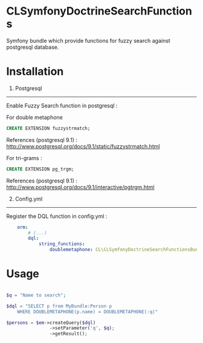 CLSymfonyDoctrineSearchFunctions
==============================

Symfony bundle which provide functions for fuzzy search against postgresql database.


Installation
============


1. Postgresql
-------------

Enable Fuzzy Search function in postgresql :

For double metaphone

```sql
CREATE EXTENSION fuzzystrmatch;
```
References (postgresql 9.1) : http://www.postgresql.org/docs/9.1/static/fuzzystrmatch.html

For tri-grams :
```sql
CREATE EXTENSION pg_trgm;
```
References (postgresql 9.1) : http://www.postgresql.org/docs/9.1/interactive/pgtrgm.html

2. Config.yml
-------------

Register the DQL function in config.yml :

```yaml
    orm:
        # (...)
        dql:
            string_functions:
                doublemetaphone: CL\CLSymfonyDoctrineSearchFunctionsBundle\DQL\DoubleMetaphoneFunction
```


Usage
======

```php

$q = "Name to search";

$dql = "SELECT p from MyBundle:Person p 
    WHERE DOUBLEMETAPHONE(p.name) = DOUBLEMETAPHONE(:q)"

$persons = $em->createQuery($dql)
                ->setParameter('q', $q);
                ->getResult();

```
